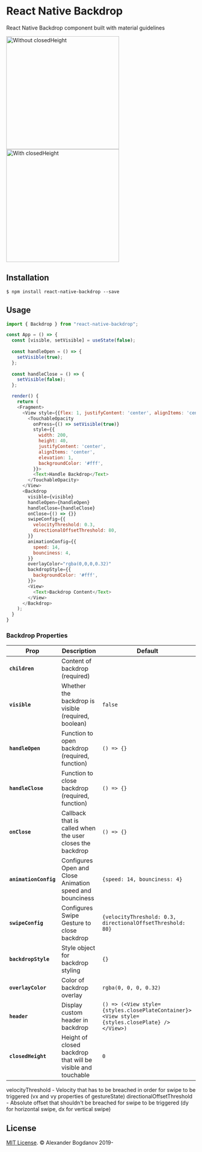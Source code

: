 # React Native Backdrop

React Native Backdrop component built with material guidelines

<img src="https://user-images.githubusercontent.com/11463030/64115482-726d4e80-cd98-11e9-8f7d-f2d1f64f6daf.gif" width="300" alt="Without closedHeight">
<img src="https://user-images.githubusercontent.com/11463030/64115483-74cfa880-cd98-11e9-9413-525568983873.gif" width="300" alt="With closedHeight">

## Installation

`$ npm install react-native-backdrop --save`

## Usage

```js
import { Backdrop } from "react-native-backdrop";

const App = () => {
  const [visible, setVisible] = useState(false);
  
  const handleOpen = () => {
    setVisible(true);
  };
  
  const handleClose = () => {
    setVisible(false);
  };

  render() {
    return (
    <Fragment>
      <View style={{flex: 1, justifyContent: 'center', alignItems: 'center'}}>
        <TouchableOpacity
          onPress={() => setVisible(true)}
          style={{
            width: 200,
            height: 40,
            justifyContent: 'center',
            alignItems: 'center',
            elevation: 1,
            backgroundColor: '#fff',
          }}>
          <Text>Handle Backdrop</Text>
        </TouchableOpacity>
      </View>
      <Backdrop
        visible={visible}
        handleOpen={handleOpen}
        handleClose={handleClose}
        onClose={() => {}}
        swipeConfig={{
          velocityThreshold: 0.3,
          directionalOffsetThreshold: 80,
        }}
        animationConfig={{
          speed: 14,
          bounciness: 4,
        }}
        overlayColor="rgba(0,0,0,0.32)"
        backdropStyle={{
          backgroundColor: '#fff',
        }}>
        <View>
          <Text>Backdrop Content</Text>
        </View>
      </Backdrop>
    );
  }
}


```

### Backdrop Properties

| Prop                  | Description                                                  | Default                                                                                      |
| --------------------- | ------------------------------------------------------------ | -------------------------------------------------------------------------------------------- |
| **`children`**        | Content of backdrop (required)                               |                                                                                              |
| **`visible`**         | Whether the backdrop is visible (required, boolean)          | `false`     
| **`handleOpen`**     | Function to open backdrop (required, function)              | `() => {}`       |
| **`handleClose`**     | Function to close backdrop (required, function)              | `() => {}`                                                                                   |
| **`onClose`**         | Callback that is called when the user closes the backdrop    | `() => {}`                                                                                   |
| **`animationConfig`** | Configures Open and Close Animation speed and bounciness     | `{speed: 14, bounciness: 4}`                                                                 |
| **`swipeConfig`**     | Configures Swipe Gesture to close backdrop                   | `{velocityThreshold: 0.3, directionalOffsetThreshold: 80}`                                   |
| **`backdropStyle`**   | Style object for backdrop styling                            | `{}`                                                                                         |
| **`overlayColor`**    | Color of backdrop overlay                                    | `rgba(0, 0, 0, 0.32)`                                                                        |
| **`header`**          | Display custom header in backdrop                            | `() => (<View style={styles.closePlateContainer}><View style={styles.closePlate} /></View>)` |
| **`closedHeight`**    | Height of closed backdrop that will be visible and touchable | `0`                                                                                          |

velocityThreshold - Velocity that has to be breached in order for swipe to be triggered (vx and vy properties of gestureState)
directionalOffsetThreshold - Absolute offset that shouldn't be breached for swipe to be triggered (dy for horizontal swipe, dx for vertical swipe)

## License

[MIT License](http://opensource.org/licenses/mit-license.html). © Alexander Bogdanov 2019-
